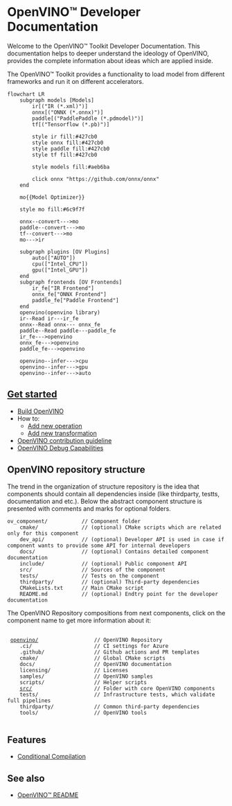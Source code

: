 # OpenVINO™ Developer Documentation

Welcome to the OpenVINO™ Toolkit Developer Documentation. This documentation helps to deeper understand the ideology of OpenVINO, provides the complete information about ideas which are applied inside.

The OpenVINO™ Toolkit provides a functionality to load model from different frameworks and run it on different accelerators.

```mermaid
flowchart LR
    subgraph models [Models]
        ir[("IR (*.xml)")]
        onnx[("ONNX (*.onnx)")]
        paddle[("PaddlePaddle (*.pdmodel)")]
        tf[("Tensorflow (*.pb)")]
        
        style ir fill:#427cb0
        style onnx fill:#427cb0
        style paddle fill:#427cb0
        style tf fill:#427cb0
        
        style models fill:#aeb6ba
        
        click onnx "https://github.com/onnx/onnx"
    end
    
    mo{{Model Optimizer}}
    
    style mo fill:#6c9f7f
    
    onnx--convert--->mo
    paddle--convert--->mo
    tf--convert--->mo
    mo--->ir
    
    subgraph plugins [OV Plugins]
        auto(["AUTO"])
        cpu(["Intel_CPU"])
        gpu(["Intel_GPU"])
    end
    subgraph frontends [OV Frontends]
        ir_fe["IR Frontend"]
        onnx_fe["ONNX Frontend"]
        paddle_fe["Paddle Frontend"]
    end
    openvino(openvino library)
    ir--Read ir---ir_fe
    onnx--Read onnx--- onnx_fe
    paddle--Read paddle---paddle_fe
    ir_fe--->openvino
    onnx_fe--->openvino
    paddle_fe--->openvino
    
    openvino--infer--->cpu
    openvino--infer--->gpu
    openvino--infer--->auto
```

## [Get started](./get_started.md)

 * [Build OpenVINO](./build.md)
 * How to:
     * [Add new operation](#todo)
     * [Add new transformation](#todo)
 * [OpenVINO contribution guideline](../../CONTRIBUTING.md)
 * [OpenVINO Debug Capabilities](./debug_capabilities.md)

## OpenVINO repository structure

The trend in the organization of structure repository is the idea that components should contain all dependencies inside (like thirdparty, testts, documentation and etc.). Below the abstract component structure is presented with comments and marks for optional folders.
```
ov_component/           // Component folder
    cmake/              // (optional) CMake scripts which are related only for this component
    dev_api/            // (optional) Developer API is used in case if component wants to provide some API for internal developers
    docs/               // (optional) Contains detailed component documentation
    include/            // (optional) Public component API
    src/                // Sources of the component
    tests/              // Tests on the component
    thirdparty/         // (optional) Third-party dependencies
    CMakeLists.txt      // Main CMake script
    README.md           // (optional) Endtry point for the developer documentation
```

The OpenVINO Repository compositions from next components, click on the component name to get more information about it:
<pre>
 <code>
 <a href="../../README.md">openvino/</a>                  // OpenVINO Repository
    .ci/                    // CI settings for Azure
    .github/                // Github actions and PR templates
    cmake/                  // Global CMake scripts
    docs/                   // OpenVINO documentation
    licensing/              // Licenses
    samples/                // OpenVINO samples
    scripts/                // Helper scripts
    <a href="../../src/README.md">src/</a>                    // Folder with core OpenVINO components
    tests/                  // Infrastructure tests, which validate full pipelines
    thirdparty/             // Common third-party dependencies
    tools/                  // OpenVINO tools
 </code>
</pre>

## Features

 * [Conditional Compilation](./conditional_compilation.md)

## See also
 * [OpenVINO™ README](../../README.md)
